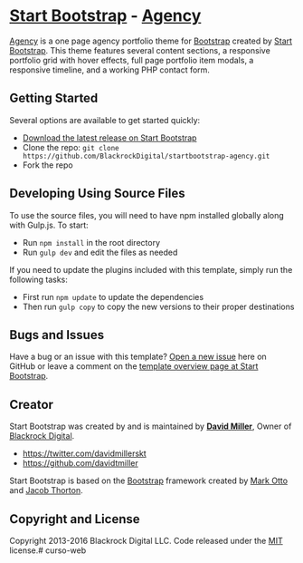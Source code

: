 # [Start Bootstrap](http://startbootstrap.com/) - [Agency](http://startbootstrap.com/template-overviews/agency/)

[Agency](http://startbootstrap.com/template-overviews/agency/) is a one page agency portfolio theme for [Bootstrap](http://getbootstrap.com/) created by [Start Bootstrap](http://startbootstrap.com/). This theme features several content sections, a responsive portfolio grid with hover effects, full page portfolio item modals, a responsive timeline, and a working PHP contact form.

## Getting Started

Several options are available to get started quickly:
* [Download the latest release on Start Bootstrap](http://startbootstrap.com/template-overviews/agency/)
* Clone the repo: `git clone https://github.com/BlackrockDigital/startbootstrap-agency.git`
* Fork the repo

## Developing Using Source Files

To use the source files, you will need to have npm installed globally along with Gulp.js. To start:
* Run `npm install` in the root directory
* Run `gulp dev` and edit the files as needed

If you need to update the plugins included with this template, simply run the following tasks:
* First run `npm update` to update the dependencies
* Then run `gulp copy` to copy the new versions to their proper destinations

## Bugs and Issues

Have a bug or an issue with this template? [Open a new issue](https://github.com/BlackrockDigital/startbootstrap-agency/issues) here on GitHub or leave a comment on the [template overview page at Start Bootstrap](http://startbootstrap.com/template-overviews/agency/).

## Creator

Start Bootstrap was created by and is maintained by **[David Miller](http://davidmiller.io/)**, Owner of [Blackrock Digital](http://blackrockdigital.io/).

* https://twitter.com/davidmillerskt
* https://github.com/davidtmiller

Start Bootstrap is based on the [Bootstrap](http://getbootstrap.com/) framework created by [Mark Otto](https://twitter.com/mdo) and [Jacob Thorton](https://twitter.com/fat).

## Copyright and License

Copyright 2013-2016 Blackrock Digital LLC. Code released under the [MIT](https://github.com/BlackrockDigital/startbootstrap-agency/blob/gh-pages/LICENSE) license.# curso-web
